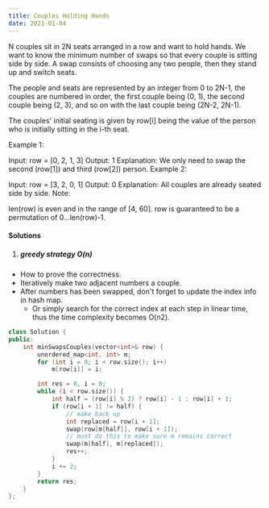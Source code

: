 ```yaml
---
title: Couples Holding Hands
date: 2021-01-04
---
```

N couples sit in 2N seats arranged in a row and want to hold hands. We want to know the minimum number of swaps so that every couple is sitting side by side. A swap consists of choosing any two people, then they stand up and switch seats.

The people and seats are represented by an integer from 0 to 2N-1, the couples are numbered in order, the first couple being (0, 1), the second couple being (2, 3), and so on with the last couple being (2N-2, 2N-1).

The couples' initial seating is given by row[i] being the value of the person who is initially sitting in the i-th seat.

Example 1:

Input: row = [0, 2, 1, 3]
Output: 1
Explanation: We only need to swap the second (row[1]) and third (row[2]) person.
Example 2:

Input: row = [3, 2, 0, 1]
Output: 0
Explanation: All couples are already seated side by side.
Note:

len(row) is even and in the range of [4, 60].
row is guaranteed to be a permutation of 0...len(row)-1.

#### Solutions


1. ##### greedy strategy O(n)

- How to prove the correctness.
- Iteratively make two adjacent numbers a couple.
- After numbers has been swapped, don't forget to update the index info in hash map.
    - Or simply search for the correct index at each step in linear time, thus the time complexity becomes O(n2).

```cpp
class Solution {
public:
    int minSwapsCouples(vector<int>& row) {
        unordered_map<int, int> m;
        for (int i = 0; i < row.size(); i++)
            m[row[i]] = i;

        int res = 0, i = 0;
        while (i < row.size()) {
            int half = (row[i] % 2) ? row[i] - 1 : row[i] + 1;
            if (row[i + 1] != half) {
                // make back up
                int replaced = row[i + 1];
                swap(row[m[half]], row[i + 1]);
                // must do this to make sure m remains correct
                swap(m[half], m[replaced]);
                res++;
            }
            i += 2;
        }
        return res;
    }
};
```